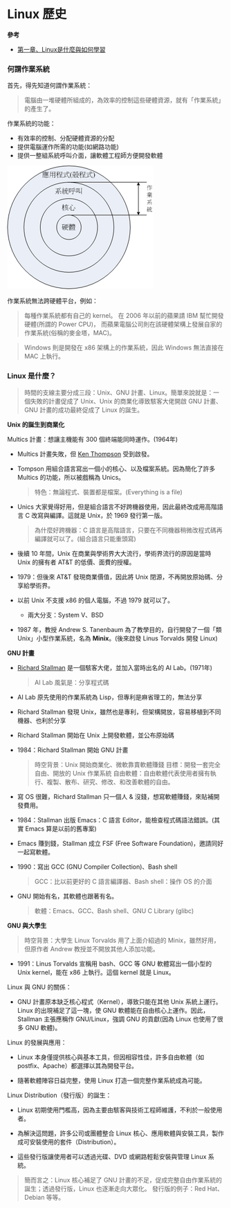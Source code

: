 # Linux 歷史

**參考**

* [第一章、Linux是什麼與如何學習](https://linux.vbird.org/linux_basic/centos7/0110whatislinux.php)

### 何謂作業系統

首先，得先知道何謂作業系統：

> 電腦由一堆硬體所組成的，為效率的控制這些硬體資源，就有「作業系統」的產生了。 

作業系統的功能：
* 有效率的控制、分配硬體資源的分配
* 提供電腦運作所需的功能(如網路功能)
* 提供一整組系統呼叫介面，讓軟體工程師方便開發軟體

![alt text](image.png)

作業系統無法跨硬體平台，例如：

> 每種作業系統都有自己的 kernel。 在 2006 年以前的蘋果請 IBM 幫忙開發硬體(所謂的 Power CPU)， 而蘋果電腦公司則在該硬體架構上發展自家的作業系統(俗稱的麥金塔，MAC)。

> Windows 則是開發在 x86 架構上的作業系統，因此 Windows 無法直接在 MAC 上執行。

### Linux 是什麼？

> 時間的支線主要分成三段：Unix、GNU 計畫、Linux。簡單來說就是：一個失敗的計畫促成了 Unix、Unix 的商業化導致駭客大佬開啟 GNU 計畫、GNU 計畫的成功最終促成了 Linux 的誕生。

**Unix 的誕生到商業化**

Multics 計畫：想讓主機能有 300 個終端能同時運作。(1964年)

* Multics 計畫失敗，但 [Ken Thompson](https://zh.wikipedia.org/zh-tw/%E8%82%AF%C2%B7%E6%B1%A4%E6%99%AE%E9%80%8A) 受到啟發。

* Tompson 用組合語言寫出一個小的核心、以及檔案系統。因為簡化了許多 Multics 的功能，所以被戲稱為 Unics。

  > 特色：無論程式、裝置都是檔案。(Everything is a file)

* Unics 大家覺得好用，但是組合語言不好跨機器使用，因此最終改成用高階語言 C 改寫與編譯。這就是 Unix，於 1969 發行第一版。

  > 為什麼好跨機器：C 語言是高階語言，只要在不同機器稍微改程式碼再編譯就可以了。(組合語言只能重頭寫)

* 後續 10 年間，Unix 在商業與學術界大大流行，學術界流行的原因是當時 Unix 的擁有者 AT&T 的低價、面費的授權。

* 1979：但後來 AT&T 發現商業價值，因此將 Unix 閉源，不再開放原始碼、分享給學術界。

* 以前 Unix 不支援 x86 的個人電腦，不過 1979 就可以了。
  * 兩大分支：System V、BSD
  
* 1987 年，教授 Andrew S. Tanenbaum 為了教學目的，自行開發了一個「類 Unix」小型作業系統，名為 **Minix**。(後來啟發 Linus Torvalds 開發 Linux)


**GNU 計畫**

* [Richard Stallman](https://zh.wikipedia.org/zh-tw/%E7%90%86%E6%9F%A5%E5%BE%B7%C2%B7%E6%96%AF%E6%89%98%E6%9B%BC) 是一個駭客大佬，並加入當時出名的 AI Lab。(1971年)

  > AI Lab 風氣是：分享程式碼

* AI Lab 原先使用的作業系統為 Lisp，但專利是麻省理工的，無法分享

* Richard Stallman 發現 Unix，雖然也是專利，但架構開放，容易移植到不同機器、也利於分享

* Richard Stallman 開始在 Unix 上開發軟體，並公布原始碼

* 1984：Richard Stallman 開始 GNU 計畫
  
  > 時空背景：Unix 開始商業化、微軟靠賣軟體賺錢
  > 目標：開發一套完全自由、開放的 Unix 作業系統 
  > 自由軟體：自由軟體代表使用者擁有執行、複製、散布、研究、修改、和改善軟體的自由。

* 寫 OS 很難，Richard Stallman 只一個人 & 沒錢，想寫軟體賺錢，來貼補開發費用。

* 1984：Stallman 出版 Emacs：C 語言 Editor，能檢查程式碼語法錯誤。(其實 Emacs 算是以前的舊專案)

* Emacs 賺到錢，Stallman 成立 FSF (Free Software Foundation)，邀請同好一起寫軟體。

* 1990：寫出 GCC (GNU Compiler Collection)、Bash shell

  > GCC：比以前更好的 C 語言編譯器、Bash shell：操作 OS 的介面

* GNU 開始有名，其軟體也跟著有名。
  > 軟體：Emacs、GCC、Bash shell、GNU C Library (glibc)


**GNU 與大學生**

> 時空背景：大學生 Linux Torvalds 用了上面介紹過的 Minix，雖然好用，但原作者 Andrew 教授並不開放其他人添加功能。

* 1991：Linus Torvalds 宣稱用 bash、GCC 等 GNU 軟體寫出一個小型的 Unix kernel，能在 x86 上執行。這個 kernel 就是 Linux。

Linux 與 GNU 的關係：

* GNU 計畫原本缺乏核心程式（Kernel），導致只能在其他 Unix 系統上運行。Linux 的出現補足了這一塊，使 GNU 軟體能在自由核心上運作。因此，Stallman 主張應稱作 GNU/Linux，強調 GNU 的貢獻(因為 Linux 也使用了很多 GNU 軟體)。

Linux 的發展與應用：

* Linux 本身僅提供核心與基本工具，但因相容性佳，許多自由軟體（如 postfix、Apache）都選擇以其為開發平台。

* 隨著軟體陣容日益完整，使用 Linux 打造一個完整作業系統成為可能。

Linux Distribution（發行版）的誕生：

* Linux 初期使用門檻高，因為主要由駭客與技術工程師維護，不利於一般使用者。

* 為解決這問題，許多公司或團體整合 Linux 核心、應用軟體與安裝工具，製作成可安裝使用的套件（Distribution）。

* 這些發行版讓使用者可以透過光碟、DVD 或網路輕鬆安裝與管理 Linux 系統。

> 簡而言之：Linux 核心補足了 GNU 計畫的不足，促成完整自由作業系統的誕生；透過發行版，Linux 也逐漸走向大眾化。
> 發行版的例子：Red Hat、Debian 等等。